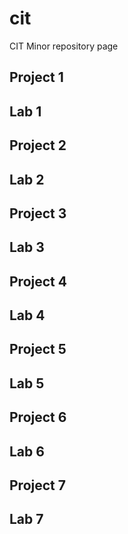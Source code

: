 # cit
CIT Minor repository page
## Project 1
## Lab 1
## Project 2
## Lab 2
## Project 3 
## Lab 3
## Project 4
## Lab 4
## Project 5
## Lab 5
## Project 6
## Lab 6
## Project 7
## Lab 7
